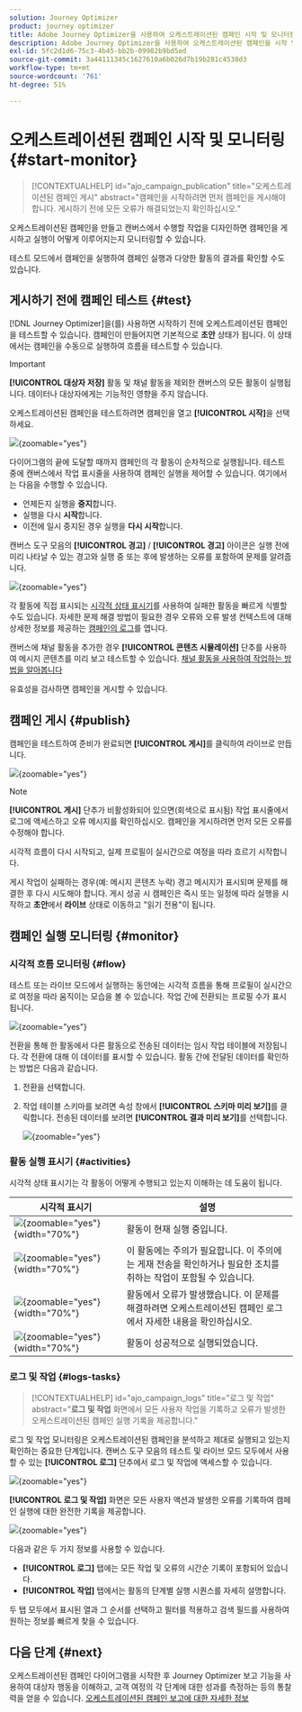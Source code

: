 ```yaml
---
solution: Journey Optimizer
product: journey optimizer
title: Adobe Journey Optimizer을 사용하여 오케스트레이션된 캠페인 시작 및 모니터링
description: Adobe Journey Optimizer을 사용하여 오케스트레이션된 캠페인을 시작 및 모니터링하는 방법을 알아봅니다.
exl-id: 5fc2d1d6-75c3-4b45-bb2b-09982b9bd5ed
source-git-commit: 3a44111345c1627610a6b026d7b19b281c4538d3
workflow-type: tm+mt
source-wordcount: '761'
ht-degree: 51%

---
```



# 오케스트레이션된 캠페인 시작 및 모니터링 {#start-monitor}

>[!CONTEXTUALHELP]
>id="ajo_campaign_publication"
>title="오케스트레이션된 캠페인 게시"
>abstract="캠페인을 시작하려면 먼저 캠페인을 게시해야 합니다. 게시하기 전에 모든 오류가 해결되었는지 확인하십시오."

오케스트레이션된 캠페인을 만들고 캔버스에서 수행할 작업을 디자인하면 캠페인을 게시하고 실행이 어떻게 이루어지는지 모니터링할 수 있습니다.

테스트 모드에서 캠페인을 실행하여 캠페인 실행과 다양한 활동의 결과를 확인할 수도 있습니다.

## 게시하기 전에 캠페인 테스트 {#test}

[!DNL Journey Optimizer]을(를) 사용하면 시작하기 전에 오케스트레이션된 캠페인을 테스트할 수 있습니다. 캠페인이 만들어지면 기본적으로 **초안** 상태가 됩니다. 이 상태에서는 캠페인을 수동으로 실행하여 흐름을 테스트할 수 있습니다.

>[!IMPORTANT]
>
>**[!UICONTROL 대상자 저장]** 활동 및 채널 활동을 제외한 캔버스의 모든 활동이 실행됩니다. 데이터나 대상자에게는 기능적인 영향을 주지 않습니다.

오케스트레이션된 캠페인을 테스트하려면 캠페인을 열고 **[!UICONTROL 시작]**&#x200B;을 선택하세요.

![](assets/campaign-start.png){zoomable="yes"}

다이어그램의 끝에 도달할 때까지 캠페인의 각 활동이 순차적으로 실행됩니다. 테스트 중에 캔버스에서 작업 표시줄을 사용하여 캠페인 실행을 제어할 수 있습니다. 여기에서는 다음을 수행할 수 있습니다.

* 언제든지 실행을 **중지**&#x200B;합니다.
* 실행을 다시 **시작**&#x200B;합니다.
* 이전에 일시 중지된 경우 실행을 **다시 시작**&#x200B;합니다.

캔버스 도구 모음의 **[!UICONTROL 경고]** / **[!UICONTROL 경고]** 아이콘은 실행 전에 미리 나타날 수 있는 경고와 실행 중 또는 후에 발생하는 오류를 포함하여 문제를 알려줍니다.

![](assets/campaign-warning.png){zoomable="yes"}

각 활동에 직접 표시되는 [시각적 상태 표시기](#activities)를 사용하여 실패한 활동을 빠르게 식별할 수도 있습니다. 자세한 문제 해결 방법이 필요한 경우 오류와 오류 발생 컨텍스트에 대해 상세한 정보를 제공하는 [캠페인의 로그](#logs-tasks)를 엽니다.

캔버스에 채널 활동을 추가한 경우 **[!UICONTROL 콘텐츠 시뮬레이션]** 단추를 사용하여 메시지 콘텐츠를 미리 보고 테스트할 수 있습니다. [채널 활동을 사용하여 작업하는 방법을 알아봅니다](activities/channels.md)

유효성을 검사하면 캠페인을 게시할 수 있습니다.

## 캠페인 게시 {#publish}

캠페인을 테스트하여 준비가 완료되면 **[!UICONTROL 게시]**&#x200B;를 클릭하여 라이브로 만듭니다.

![](assets/campaign-publish.png){zoomable="yes"}

>[!NOTE]
>
>**[!UICONTROL 게시]** 단추가 비활성화되어 있으면(회색으로 표시됨) 작업 표시줄에서 로그에 액세스하고 오류 메시지를 확인하십시오. 캠페인을 게시하려면 먼저 모든 오류를 수정해야 합니다.

시각적 흐름이 다시 시작되고, 실제 프로필이 실시간으로 여정을 따라 흐르기 시작합니다.

게시 작업이 실패하는 경우(예: 메시지 콘텐츠 누락) 경고 메시지가 표시되며 문제를 해결한 후 다시 시도해야 합니다. 게시 성공 시 캠페인은 즉시 또는 일정에 따라 실행을 시작하고 **초안**&#x200B;에서 **라이브** 상태로 이동하고 &quot;읽기 전용&quot;이 됩니다.

## 캠페인 실행 모니터링 {#monitor}

### 시각적 흐름 모니터링 {#flow}

테스트 또는 라이브 모드에서 실행하는 동안에는 시각적 흐름을 통해 프로필이 실시간으로 여정을 따라 움직이는 모습을 볼 수 있습니다. 작업 간에 전환되는 프로필 수가 표시됩니다.

![](assets/workflow-execution.png){zoomable="yes"}

전환을 통해 한 활동에서 다른 활동으로 전송된 데이터는 임시 작업 테이블에 저장됩니다. 각 전환에 대해 이 데이터를 표시할 수 있습니다. 활동 간에 전달된 데이터를 확인하는 방법은 다음과 같습니다.

1. 전환을 선택합니다.
1. 작업 테이블 스키마를 보려면 속성 창에서 **[!UICONTROL 스키마 미리 보기]**&#x200B;를 클릭합니다. 전송된 데이터를 보려면 **[!UICONTROL 결과 미리 보기]**&#x200B;를 선택합니다.

   ![](assets/transition.png){zoomable="yes"}

### 활동 실행 표시기 {#activities}

시각적 상태 표시기는 각 활동이 어떻게 수행되고 있는지 이해하는 데 도움이 됩니다.

| 시각적 표시기 | 설명 |
|-----|------------|
| ![](assets/activity-status-pending.png){zoomable="yes"}{width="70%"} | 활동이 현재 실행 중입니다. |
| ![](assets/activity-status-orange.png){zoomable="yes"}{width="70%"} | 이 활동에는 주의가 필요합니다. 이 주의에는 게재 전송을 확인하거나 필요한 조치를 취하는 작업이 포함될 수 있습니다. |
| ![](assets/activity-status-red.png){zoomable="yes"}{width="70%"} | 활동에서 오류가 발생했습니다. 이 문제를 해결하려면 오케스트레이션된 캠페인 로그에서 자세한 내용을 확인하십시오. |
| ![](assets/activity-status-green.png){zoomable="yes"}{width="70%"} | 활동이 성공적으로 실행되었습니다. |

### 로그 및 작업 {#logs-tasks}

>[!CONTEXTUALHELP]
>id="ajo_campaign_logs"
>title="로그 및 작업"
>abstract="**로그 및 작업** 화면에서 모든 사용자 작업을 기록하고 오류가 발생한 오케스트레이션된 캠페인 실행 기록을 제공합니다."

로그 및 작업 모니터링은 오케스트레이션된 캠페인을 분석하고 제대로 실행되고 있는지 확인하는 중요한 단계입니다. 캔버스 도구 모음의 테스트 및 라이브 모드 모두에서 사용할 수 있는 **[!UICONTROL 로그]** 단추에서 로그 및 작업에 액세스할 수 있습니다.

![](assets/logs-button.png){zoomable="yes"}

**[!UICONTROL 로그 및 작업]** 화면은 모든 사용자 액션과 발생한 오류를 기록하여 캠페인 실행에 대한 완전한 기록을 제공합니다.

![](assets/workflow-logs.png){zoomable="yes"}

다음과 같은 두 가지 정보를 사용할 수 있습니다.

* **[!UICONTROL 로그]** 탭에는 모든 작업 및 오류의 시간순 기록이 포함되어 있습니다.
* **[!UICONTROL 작업]** 탭에서는 활동의 단계별 실행 시퀀스를 자세히 설명합니다.

두 탭 모두에서 표시된 열과 그 순서를 선택하고 필터를 적용하고 검색 필드를 사용하여 원하는 정보를 빠르게 찾을 수 있습니다.

## 다음 단계 {#next}

오케스트레이션된 캠페인 다이어그램을 시작한 후 Journey Optimizer 보고 기능을 사용하여 대상자 행동을 이해하고, 고객 여정의 각 단계에 대한 성과를 측정하는 등의 통찰력을 얻을 수 있습니다. [오케스트레이션된 캠페인 보고에 대한 자세한 정보](../orchestrated/reporting-campaigns.md)
